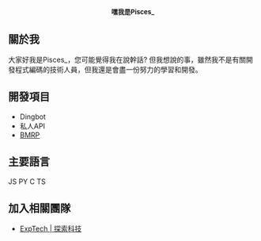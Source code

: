 <font size=2><p align="center">嘿我是Pisces_</p></font>
======
## 關於我
大家好我是Pisces_，您可能覺得我在說幹話?
但我想說的事，雖然我不是有關開發程式編碼的技術人員，但我還是會盡一份努力的學習和開發。
## 開發項目
* Dingbot
* 私人API
* [BMRP](https://github.com/ExpTechTW)
## 主要語言
JS PY C TS 
## 加入相關團隊
* [ExpTech | 探索科技](https://github.com/ExpTechTW)
